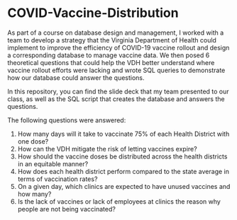 # COVID-Vaccine-Distribution

As part of a course on database design and management, I worked with a team to develop a strategy that the Virginia Department of Health could implement to improve the efficiency of COVID-19 vaccine rollout and design a corresponding database to manage vaccine data. We then posed 6 theoretical questions that could help the VDH better understand where vaccine rollout efforts were lacking and wrote SQL queries to demonstrate how our database could answer the questions.

In this repository, you can find the slide deck that my team presented to our class, as well as the SQL script that creates the database and answers the questions. 

The following questions were answered:
1. How many days will it take to vaccinate 75% of each Health District with one dose?
2. How can the VDH mitigate the risk of letting vaccines expire?
3. How should the vaccine doses be distributed across the health districts in an equitable manner?
4. How does each health district perform compared to the state average in terms of vaccination rates?
5. On a given day, which clinics are expected to have unused vaccines and how many?
6. Is the lack of vaccines or lack of employees at clinics the reason why people are not being vaccinated?
